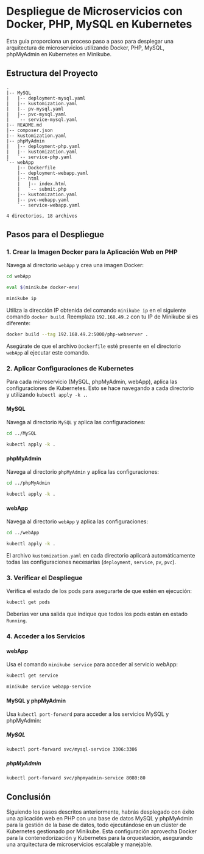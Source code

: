 # Despliegue de Microservicios con Docker, PHP, MySQL en Kubernetes

Esta guía proporciona un proceso paso a paso para desplegar una arquitectura de microservicios utilizando Docker, PHP, MySQL, phpMyAdmin en Kubernetes en Minikube.

## Estructura del Proyecto

```
.
|-- MySQL
|   |-- deployment-mysql.yaml
|   |-- kustomization.yaml
|   |-- pv-mysql.yaml
|   |-- pvc-mysql.yaml
|   `-- service-mysql.yaml
|-- README.md
|-- composer.json
|-- kustomization.yaml
|-- phpMyAdmin
|   |-- deployment-php.yaml
|   |-- kustomization.yaml
|   `-- service-php.yaml
`-- webApp
    |-- Dockerfile
    |-- deployment-webapp.yaml
    |-- html
    |   |-- index.html
    |   `-- submit.php
    |-- kustomization.yaml
    |-- pvc-webapp.yaml
    `-- service-webapp.yaml

4 directorios, 18 archivos
```

## Pasos para el Despliegue

### 1. Crear la Imagen Docker para la Aplicación Web en PHP

Navega al directorio `webApp` y crea una imagen Docker:

```bash
cd webApp
```

```bash
eval $(minikube docker-env)
```

```bash
minikube ip
```
Utiliza la dirección IP obtenida del comando `minikube ip` en el siguiente comando `docker build`. Reemplaza `192.168.49.2` con tu IP de Minikube si es diferente:

```bash
docker build --tag 192.168.49.2:5000/php-webserver .
```

Asegúrate de que el archivo `Dockerfile` esté presente en el directorio `webApp` al ejecutar este comando.

### 2. Aplicar Configuraciones de Kubernetes

Para cada microservicio (MySQL, phpMyAdmin, webApp), aplica las configuraciones de Kubernetes. Esto se hace navegando a cada directorio y utilizando `kubectl apply -k .`.

#### MySQL

Navega al directorio `MySQL` y aplica las configuraciones:

```bash
cd ../MySQL
```
```bash
kubectl apply -k .
```

#### phpMyAdmin

Navega al directorio `phpMyAdmin` y aplica las configuraciones:

```bash
cd ../phpMyAdmin
```
```bash
kubectl apply -k .
```
#### webApp

Navega al directorio `webApp` y aplica las configuraciones:

```bash
cd ../webApp
```
```bash
kubectl apply -k .
```
El archivo `kustomization.yaml` en cada directorio aplicará automáticamente todas las configuraciones necesarias (`deployment`, `service`, `pv`, `pvc`).

### 3. Verificar el Despliegue

Verifica el estado de los pods para asegurarte de que estén en ejecución:

```bash
kubectl get pods
```

Deberías ver una salida que indique que todos los pods están en estado `Running`.

### 4. Acceder a los Servicios

#### webApp

Usa el comando `minikube service` para acceder al servicio webApp:

```bash
kubectl get service
```
```bash
minikube service webapp-service
```
#### MySQL y phpMyAdmin

Usa `kubectl port-forward` para acceder a los servicios MySQL y phpMyAdmin:

##### MySQL

```bash
kubectl port-forward svc/mysql-service 3306:3306
```

##### phpMyAdmin

```bash
kubectl port-forward svc/phpmyadmin-service 8080:80
```

## Conclusión

Siguiendo los pasos descritos anteriormente, habrás desplegado con éxito una aplicación web en PHP con una base de datos MySQL y phpMyAdmin para la gestión de la base de datos, todo ejecutándose en un clúster de Kubernetes gestionado por Minikube. Esta configuración aprovecha Docker para la contenedorización y Kubernetes para la orquestación, asegurando una arquitectura de microservicios escalable y manejable.
